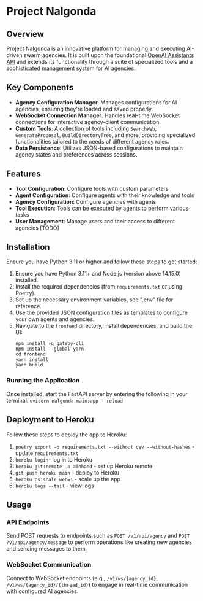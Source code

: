 # Project Nalgonda

## Overview

Project Nalgonda is an innovative platform for managing and executing AI-driven swarm agencies.
It is built upon the foundational [OpenAI Assistants API](https://platform.openai.com/docs/assistants/overview)
and extends its functionality through a suite of specialized tools and a sophisticated management system for AI agencies.

## Key Components

- **Agency Configuration Manager**: Manages configurations for AI agencies, ensuring they're loaded and saved properly.
- **WebSocket Connection Manager**: Handles real-time WebSocket connections for interactive agency-client communication.
- **Custom Tools**: A collection of tools including `SearchWeb`, `GenerateProposal`, `BuildDirectoryTree`, and more,
providing specialized functionalities tailored to the needs of different agency roles.
- **Data Persistence**: Utilizes JSON-based configurations to maintain agency states and preferences across sessions.

## Features

- **Tool Configuration**: Configure tools with custom parameters
- **Agent Configuration**: Configure agents with their knowledge and tools
- **Agency Configuration**: Configure agencies with agents
- **Tool Execution**: Tools can be executed by agents to perform various tasks
- **User Management**: Manage users and their access to different agencies [TODO]

## Installation

Ensure you have Python 3.11 or higher and follow these steps to get started:

1. Ensure you have Python 3.11+ and Node.js (version above 14.15.0) installed.
2. Install the required dependencies (from `requirements.txt` or using Poetry).
3. Set up the necessary environment variables, see ".env" file for reference.
4. Use the provided JSON configuration files as templates to configure your own agents and agencies.
5. Navigate to the `frontend` directory, install dependencies, and build the UI:
    ```
    npm install -g gatsby-cli
    npm install --global yarn
    cd frontend
    yarn install
    yarn build
    ```

### Running the Application
Once installed, start the FastAPI server by entering the following in your terminal:
    `uvicorn nalgonda.main:app --reload`

## Deployment to Heroku

Follow these steps to deploy the app to Heroku:
1. `poetry export -o requirements.txt --without dev --without-hashes` - update `requirements.txt`
2. `heroku login`- log in to Heroku
3. `heroku git:remote -a ainhand` - set up Heroku remote
4. `git push heroku main` - deploy to Heroku
5. `heroku ps:scale web=1` - scale up the app
6. `heroku logs --tail` - view logs

## Usage

### API Endpoints

Send POST requests to endpoints such as `POST /v1/api/agency` and `POST /v1/api/agency/message` to perform operations
like creating new agencies and sending messages to them.

### WebSocket Communication

Connect to WebSocket endpoints (e.g., `/v1/ws/{agency_id}`, `/v1/ws/{agency_id}/{thread_id}`)
to engage in real-time communication with configured AI agencies.
